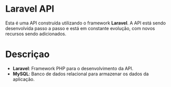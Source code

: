 # Laravel API

Esta é uma API construída utilizando o framework **Laravel**. A API está sendo desenvolvida passo a passo e está em constante evolução, com novos recursos sendo adicionados.

# Descriçao

- **Laravel**: Framework PHP para o desenvolvimento da API.
- **MySQL**: Banco de dados relacional para armazenar os dados da aplicação.



